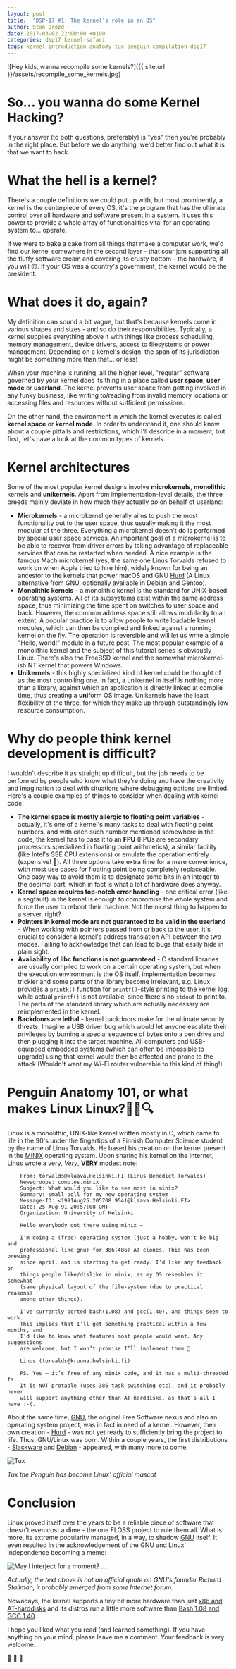 ```yaml
---
layout: post
title:  "DSP-17 #1: The kernel's role in an OS"
author: Stan Drozd
date: 2017-03-02 22:00:00 +0100
categories: dsp17 kernel-safari
tags: kernel introduction anatomy tux penguin compilation dsp17
---
```

![Hey kids, wanna recompile some kernels?]({{ site.url }}/assets/recompile_some_kernels.jpg)
# So... you wanna do some Kernel Hacking?
If your answer (to both questions, preferably) is "yes" then you're probably in
the right place. But before we do anything, we'd better find out what it is that
we want to hack.

# What the hell is a kernel?
There's a couple definitions we could put up with, but most prominently, a
kernel is the centerpiece of every OS, it's the program that has the ultimate
control over all hardware and software present in a system. It uses this power
to provide a whole array of functionalities vital for an operating system to...
operate.

If we were to bake a cake from all things that make a computer work, we'd find
our kernel somewhere in the second layer - that sour jam supporting all the
fluffy software cream and covering its crusty bottom - the hardware, if you will
:upside_down_face:. If your OS was a country's government, the kernel would be
the president.

# What does it do, again?
My definition can sound a bit vague, but that's because kernels come in various
shapes and sizes - and so do their responsibilities. Typically, a kernel
supplies everything above it with things like process scheduling, memory
management, device drivers, access to filesystems or power management. Depending
on a kernel's design, the span of its jurisdiction might be something more than
that... or less!

When your machine is running, all the higher level, "regular" software governed
by your kernel does its thing in a place called **user space**, **user mode** or
**userland**.  The kernel prevents user space from getting involved in any funky
business, like writing to/reading from invalid memory locations or accessing
files and resources without sufficient permissions.

On the other hand, the environment in which the kernel executes is called
**kernel space** or **kernel mode**. In order to understand it, one should know
about a couple pitfalls and restrictions, which I'll describe in a moment,  but
first, let's have a look at the common types of kernels.

# Kernel architectures
Some of the most popular kernel designs involve **microkernels**, **monolithic**
kernels and **unikernels**. Apart from implementation-level details, the
three breeds mainly deviate in how much they actually *do* on behalf
of userland:

* **Microkernels** - a microkernel generally aims to push the most functionality
  out to the user space, thus usually making it the most modular of the three.
  Everything a microkernel doesn't do is performed by special user space
  services. An important goal of a microkernel is to be able to recover from
  driver errors by taking advantage of replaceable services that can be restarted
  when needed. A nice example is the famous Mach microkernel (yes, the same one
  Linus Torvalds refused to work on when Apple tried to hire him), widely known
  for being an ancestor to the kernels that power macOS and GNU [Hurd][hurd] (A
  Linux alternative from GNU, optionally available in Debian and Gentoo).
* **Monolithic kernels** - a monolithic kernel is the standard for UNIX-based
  operating systems. All of its subsystems exist within the same address space,
  thus minimizing the time spent on switches to user space and back. However,
  the common address space still allows modularity to an extent. A popular
  practice is to allow people to write loadable kernel modules, which can then
  be compiled and linked against a running kernel on the fly. The operation is
  reversible and will let us write a simple "Hello, world!" module in a future
  post. The most popular example of a monolithic kernel and the subject of this
  tutorial series is obviously Linux. There's also the FreeBSD kernel and the
  somewhat microkernel-ish NT kernel that powers Windows.
* **Unikernels** - this highly specialized kind of kernel could be thought of as
  the most controlling one. In fact, a unikernel in itself is nothing more than
  a library, against which an application is directly linked at compile time,
  thus creating a **uni**form OS image. Unikernels have the least flexibility of
  the three, for which they make up through outstandingly low resource
  consumption.

# Why do people think kernel development is difficult?
I wouldn't describe it as straight up difficult, but the job needs to be
performed by people who know what they're doing and have the creativity and
imagination to deal with situations where debugging options are limited. Here's
a couple examples of things to consider when dealing with kernel code:
* **The kernel space is mostly allergic to floating point variables** -
  actually, it's one of a kernel's many tasks to deal with floating point
  numbers, and with each such number mentioned somewhere in the code, the kernel
  has to pass it to an **FPU** (FPUs are secondary processors specialized in
  floating point arithmetics), a similar facility (like Intel's SSE CPU
  extensions) or emulate the operation entirely (expensive! :money_with_wings:).
  All three options take extra time for a mere convenience, with most use cases
  for floating point being completely replaceable. One easy way to avoid them is
  to designate some bits in an integer to the decimal part, which in fact is
  what a lot of hardware does anyway.
* **Kernel space requires top-notch error handling** - one critical error (like
  a segfault) in the kernel is enough to compromise the whole system and force
  the user to reboot their machine. Not the nicest thing to happen to a server,
  right?
* **Pointers in kernel mode are not guaranteed to be valid in the userland** -
  When working with pointers passed from or back to the user, it's crucial to
  consider a kernel's address translation API between the two modes.  Failing to
  acknowledge that can lead to bugs that easily hide in plain sight.
* **Avaliability of libc functions is not guaranteed** - C standard libraries
  are usually compiled to work on a certain operating system, but when the
  execution environment is the OS itself, implementation becomes trickier and
  some parts of the library become irrelevant, e.g. Linux provides a `printk()`
  function for `printf()`-style printing to the kernel log, while actual
  `printf()` is not available, since there's no `stdout` to print to. The parts
  of the standard library which are actually necessary are reimplemented in the
  kernel.
* **Backdoors are lethal** - kernel backdoors make for the ultimate security
  threats. Imagine a USB driver bug which would let anyone escalate their
  privileges by burning a special sequence of bytes onto a pen drive and then
  plugging it into the target machine. All computers and USB-equipped embedded
  systems (which can often be impossible to upgrade) using that kernel would
  then be affected and prone to the attack (Wouldn't want my Wi-Fi router
  vulnerable to this kind of thing!)

# Penguin Anatomy 101, or what makes Linux Linux?:penguin::skull::mag:
Linux is a monolithic, UNIX-like kernel written mostly in C, which came to life
in the 90's under the fingertips of a Finnish Computer Science student by the
name of Linus Torvalds. He based his creation on the kernel present in the
[MINIX][minix] operating system. Upon sharing his kernel on the Internet, Linus
wrote a very, *Very*, **VERY** modest note:

```
    From: torvalds@klaava.Helsinki.FI (Linus Benedict Torvalds)
    Newsgroups: comp.os.minix
    Subject: What would you like to see most in minix?
    Summary: small poll for my new operating system
    Message-ID: <1991Aug25.205708.9541@klaava.Helsinki.FI>
    Date: 25 Aug 91 20:57:08 GMT
    Organization: University of Helsinki

    Hello everybody out there using minix –

    I’m doing a (free) operating system (just a hobby, won’t be big and
    professional like gnu) for 386(486) AT clones. This has been brewing
    since april, and is starting to get ready. I’d like any feedback on
    things people like/dislike in minix, as my OS resembles it somewhat
    (same physical layout of the file-system (due to practical reasons)
    among other things).

    I’ve currently ported bash(1.08) and gcc(1.40), and things seem to work.
    This implies that I’ll get something practical within a few months, and
    I’d like to know what features most people would want. Any suggestions
    are welcome, but I won’t promise I’ll implement them 🙂

    Linus (torvalds@kruuna.helsinki.fi)

    PS. Yes – it’s free of any minix code, and it has a multi-threaded fs.
    It is NOT protable (uses 386 task switching etc), and it probably never
    will support anything other than AT-harddisks, as that’s all I have :-(.
```

About the same time, [GNU][gnu], the original Free Software
nexus and also an operating system project, was in fact in need of a kernel.
However, their own creation - [Hurd][hurd] - was not yet ready to sufficiently
bring the project to life. Thus, GNU/Linux was born. Within a couple years, the
first distributions - [Slackware](slackware) and [Debian](debian) - appeared,
with many more to come.

![Tux](http://isc.tamu.edu/~lewing/linux/sit3-shine.7.gif)

*Tux the Penguin has become Linux' official mascot*

# Conclusion
Linux proved itself over the years to be a reliable piece of software that
doesn't even cost a dime - the one FLOSS project to rule them all. What is more,
its extreme popularity managed, in a way, to shadow [GNU][gnu] itself. It even
resulted in the acknowledgement of the GNU and Linux' independence becoming a
meme:

![May I interject for a moment? ...](http://s2.quickmeme.com/img/b9/b91afe13fc7e1b79898b1f65a12b4d23a25d5083ec0410185ff563fdf8ce8a87.jpg)

*Actually, the text above is not an official quote on GNU's founder Richard
Stallman, it probably emerged from some Internet forum.*

Nowadays, the kernel supports a tiny bit more hardware than just [x86 and
AT-harddisks](http://www.linux-drivers.org/) and its distros run a little  more
software than [Bash 1.08 and GCC 1.40][popcon-stats].

I hope you liked what you read (and learned something). If you have anything on
your mind, please leave me a comment. Your feedback is very welcome. 

:penguin: :penguin: :penguin:

[minix]:https://pl.wikipedia.org/wiki/MINIX
[gnu]:https://www.gnu.org/
[hurd]:https://www.gnu.org/software/hurd/hurd.html
[debian]:www.debian.org/
[slackware]:www.slackware.com/
[popcon-stats]:http://popcon.debian.org/
